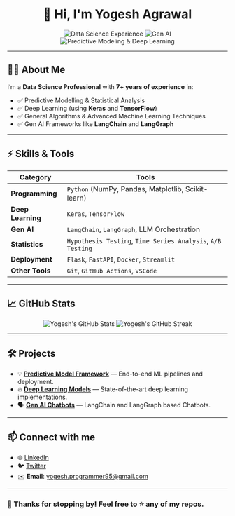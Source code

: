 <!-- Profile Greeting -->
<h1 align="center">👋 Hi, I'm Yogesh Agrawal</h1>

<p align="center">
  <img src="https://img.shields.io/badge/Data%20Science-7%2B%20Years-blue" alt="Data Science Experience" />
  <img src="https://img.shields.io/badge/GenAI-LangChain|LangGraph-brightgreen" alt="Gen AI" />
  <img src="https://img.shields.io/badge/Predictive%20Modeling-Deep%20Learning-orange" alt="Predictive Modeling & Deep Learning" />
</p>

---

## 👨‍💻 About Me
I’m a **Data Science Professional** with **7+ years of experience** in:
- ✅ Predictive Modelling & Statistical Analysis
- ✅ Deep Learning (using **Keras** and **TensorFlow**)
- ✅ General Algorithms & Advanced Machine Learning Techniques
- ✅ Gen AI Frameworks like **LangChain** and **LangGraph**

---

## ⚡️ Skills & Tools
| Category           | Tools                                                                                           |
|--------------------|-------------------------------------------------------------------------------------------------|
| **Programming**    | `Python` (NumPy, Pandas, Matplotlib, Scikit-learn)                                            |
| **Deep Learning**  | `Keras`, `TensorFlow`                                                                          |
| **Gen AI**         | `LangChain`, `LangGraph`, LLM Orchestration                                                  |
| **Statistics**     | `Hypothesis Testing`, `Time Series Analysis`, `A/B Testing`                                    |
| **Deployment**     | `Flask`, `FastAPI`, `Docker`, `Streamlit`                                                      |
| **Other Tools**    | `Git`, `GitHub Actions`, `VSCode`                                                             |

---

## 📈 GitHub Stats
<p align="center">
  <img src="https://github-readme-stats.vercel.app/api?username=yug95&show_icons=true&theme=radical" alt="Yogesh's GitHub Stats" />
  <img src="https://github-readme-streak-stats.herokuapp.com/?user=yug95&theme=radical" alt="Yogesh's GitHub Streak" />
</p>

---

## 🛠️ Projects
- 💡 [**Predictive Model Framework**](https://github.com/your-github-username/predictive-model) — End-to-end ML pipelines and deployment.
- 🔥 [**Deep Learning Models**](https://github.com/your-github-username/deep-learning-models) — State-of-the-art deep learning implementations.
- 🗣️ [**Gen AI Chatbots**](https://github.com/your-github-username/gen-ai-chatbots) — LangChain and LangGraph based Chatbots.
  
---

## 📫 Connect with me
- 🌐 [LinkedIn](https://www.linkedin.com/in/your-linkedin/)
- 🐦 [Twitter](https://twitter.com/your-twitter/)
- ✉️ **Email**: yogesh.programmer95@gmail.com

---
### 👏 Thanks for stopping by! Feel free to ⭐️ any of my repos.
